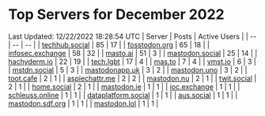 # Top Servers for December 2022
Last Updated: 12/22/2022 18:28:54 UTC
| Server | Posts | Active Users |
| -- | -- | -- |
| [techhub.social](https://techhub.social/tags/PowerShell) | 85 | 17 |
| [fosstodon.org](https://fosstodon.org/tags/PowerShell) | 65 | 18 |
| [infosec.exchange](https://infosec.exchange/tags/PowerShell) | 58 | 32 |
| [masto.ai](https://masto.ai/tags/PowerShell) | 51 | 3 |
| [mastodon.social](https://mastodon.social/tags/PowerShell) | 25 | 14 |
| [hachyderm.io](https://hachyderm.io/tags/PowerShell) | 22 | 19 |
| [tech.lgbt](https://tech.lgbt/tags/PowerShell) | 17 | 4 |
| [mas.to](https://mas.to/tags/PowerShell) | 7 | 4 |
| [vmst.io](https://vmst.io/tags/PowerShell) | 6 | 3 |
| [mstdn.social](https://mstdn.social/tags/PowerShell) | 5 | 3 |
| [mastodonapp.uk](https://mastodonapp.uk/tags/PowerShell) | 3 | 2 |
| [mastodon.uno](https://mastodon.uno/tags/PowerShell) | 3 | 2 |
| [toot.cafe](https://toot.cafe/tags/PowerShell) | 2 | 1 |
| [aspiechattr.me](https://aspiechattr.me/tags/PowerShell) | 2 | 2 |
| [mastodon.nu](https://mastodon.nu/tags/PowerShell) | 2 | 1 |
| [twit.social](https://twit.social/tags/PowerShell) | 2 | 1 |
| [home.social](https://home.social/tags/PowerShell) | 2 | 1 |
| [mastodon.ie](https://mastodon.ie/tags/PowerShell) | 1 | 1 |
| [ioc.exchange](https://ioc.exchange/tags/PowerShell) | 1 | 1 |
| [schleuss.online](https://schleuss.online/tags/PowerShell) | 1 | 1 |
| [dataplatform.social](https://dataplatform.social/tags/PowerShell) | 1 | 1 |
| [aus.social](https://aus.social/tags/PowerShell) | 1 | 1 |
| [mastodon.sdf.org](https://mastodon.sdf.org/tags/PowerShell) | 1 | 1 |
| [mastodon.lol](https://mastodon.lol/tags/PowerShell) | 1 | 1 |
